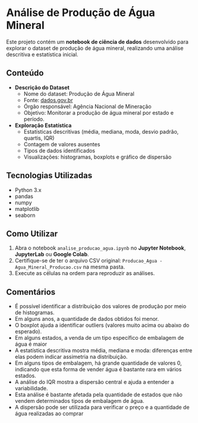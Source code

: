 # Análise de Produção de Água Mineral

Este projeto contém um **notebook de ciência de dados** desenvolvido
para explorar o dataset de produção de água mineral, realizando uma
análise descritiva e estatística inicial.

## Conteúdo

-   **Descrição do Dataset**
    -   Nome do dataset: Produção de Água Mineral
    -   Fonte: [dados.gov.br](https://dados.gov.br/dados/conjuntos-dados/anuario-mineral-brasileiro-amb)
    -   Órgão responsável: Agência Nacional de Mineração
    -   Objetivo: Monitorar a produção de água mineral por estado e período.
-   **Exploração Estatística**
    -   Estatísticas descritivas (média, mediana, moda, desvio padrão,
        quartis, IQR)
    -   Contagem de valores ausentes
    -   Tipos de dados identificados
    -   Visualizações: histogramas, boxplots e gráfico de dispersão

## Tecnologias Utilizadas

-   Python 3.x
-   pandas
-   numpy
-   matplotlib
-   seaborn

## Como Utilizar

1.  Abra o notebook `analise_producao_agua.ipynb` no **Jupyter
    Notebook**, **JupyterLab** ou **Google Colab**.
2.  Certifique-se de ter o arquivo CSV original:
    `Producao_Agua - Agua_Mineral_Producao.csv` na mesma pasta.
3.  Execute as células na ordem para reproduzir as análises.

## Comentários

- É possível identificar a distribuição dos valores de produção por meio de histogramas.
- Em alguns anos, a quantidade de dados obtidos foi menor.
- O boxplot ajuda a identificar outliers (valores muito acima ou abaixo do esperado).
- Em alguns estados, a venda de um tipo específico de embalagem de água é maior
- A estatística descritiva mostra média, mediana e moda: diferenças entre elas podem indicar assimetria na distribuição.
- Em alguns tipos de embalagem, há grande quantidade de valores 0, indicando que esta forma de vender água é bastante rara em vários estados.
- A análise do IQR mostra a dispersão central e ajuda a entender a variabilidade.
- Esta análise é bastante afetada pela quantidade de estados que não vendem determinados tipos de embalagem de água.
- A dispersão pode ser utilizada para verificar o preço e a quantidade de água realizadas ao comprar
    
